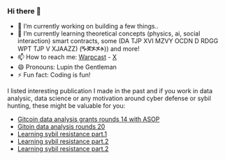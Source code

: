 




### Hi there 👋

- 🔭 I’m currently working on building a few things..
- 🌱 I’m currently learning theoretical concepts (physics, ai, social interaction) smart contracts, some (DA TJP XVI MZVY OCDN D RDGG WPT TJP V XJAAZZ) (ⶔⶎⶌⶌⶊ)) and more! 
- 📫 How to reach me: [Warpcast](https://warpcast.com/sirlupinwatson) - [X](https://twitter.com/Sirlupinwatson)
- 😄 Pronouns: Lupin the Gentleman
- ⚡ Fun fact: Coding is fun!


I listed interesting publication I made in the past and if you work in data analysic, data science or any motivation around cyber defense or sybil hunting, these might be valuable for you:

-  [Gitcoin data analysis grants rounds 14 with ASOP](https://hackmd.io/UOlkSVK0QMSEsKEB3fUFjQ?view)
-  [Gitoin data analysis rounds 20](https://github.com/sirlupinwatson/GG20xOSO)
-  [Learning sybil resistance part.1](https://gov.gitcoin.co/t/learning-sybil-resistance-work-in-progress-part-1/10536)    
-  [Learning sybil resistance part.2](https://gov.gitcoin.co/t/learning-sybil-resistance-work-in-progress-part-2/10537)
-  [Learning sybil resistance part.2](https://gov.gitcoin.co/t/learning-sybil-resistance-work-in-progress-part-3/10644)




